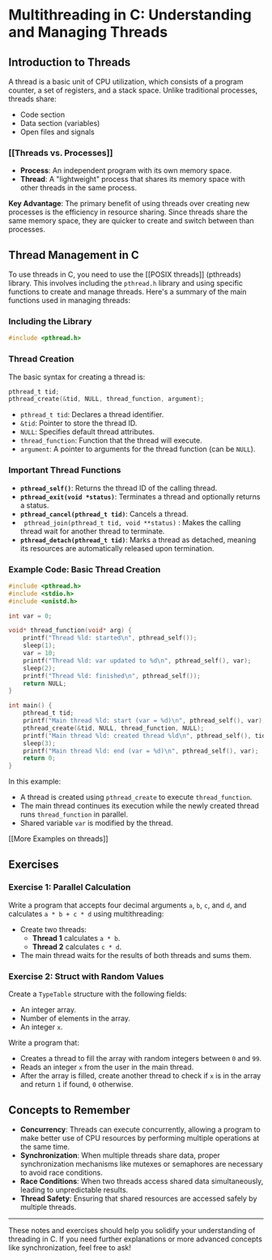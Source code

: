 
# Multithreading in C: Understanding and Managing Threads

## Introduction to Threads
A thread is a basic unit of CPU utilization, which consists of a program counter, a set of registers, and a stack space. Unlike traditional processes, threads share:
- Code section
- Data section (variables)
- Open files and signals

### [[Threads vs. Processes]]
- **Process**: An independent program with its own memory space.
- **Thread**: A "lightweight" process that shares its memory space with other threads in the same process.

**Key Advantage**: The primary benefit of using threads over creating new processes is the efficiency in resource sharing. Since threads share the same memory space, they are quicker to create and switch between than processes.

## Thread Management in C
To use threads in C, you need to use the [[POSIX threads]] (pthreads) library. This involves including the `pthread.h` library and using specific functions to create and manage threads. Here's a summary of the main functions used in managing threads:

### Including the Library
```c
#include <pthread.h>
```

### Thread Creation
The basic syntax for creating a thread is:
```c
pthread_t tid;
pthread_create(&tid, NULL, thread_function, argument);
```

- `pthread_t tid`: Declares a thread identifier.
- `&tid`: Pointer to store the thread ID.
- `NULL`: Specifies default thread attributes.
- `thread_function`: Function that the thread will execute.
- `argument`: A pointer to arguments for the thread function (can be `NULL`).

### Important Thread Functions
- **`pthread_self()`**: Returns the thread ID of the calling thread.
- **`pthread_exit(void *status)`**: Terminates a thread and optionally returns a status.
- **`pthread_cancel(pthread_t tid)`**: Cancels a thread.
-   ` pthread_join(pthread_t tid, void **status)`  : Makes the calling thread wait for another thread to terminate.
- **`pthread_detach(pthread_t tid)`**: Marks a thread as detached, meaning its resources are automatically released upon termination.

### Example Code: Basic Thread Creation
```c
#include <pthread.h>
#include <stdio.h>
#include <unistd.h>

int var = 0;

void* thread_function(void* arg) {
    printf("Thread %ld: started\n", pthread_self());
    sleep(1);
    var = 10;
    printf("Thread %ld: var updated to %d\n", pthread_self(), var);
    sleep(2);
    printf("Thread %ld: finished\n", pthread_self());
    return NULL;
}

int main() {
    pthread_t tid;
    printf("Main thread %ld: start (var = %d)\n", pthread_self(), var);
    pthread_create(&tid, NULL, thread_function, NULL);
    printf("Main thread %ld: created thread %ld\n", pthread_self(), tid);
    sleep(3);
    printf("Main thread %ld: end (var = %d)\n", pthread_self(), var);
    return 0;
}
```

In this example:
- A thread is created using `pthread_create` to execute `thread_function`.
- The main thread continues its execution while the newly created thread runs `thread_function` in parallel.
- Shared variable `var` is modified by the thread.


[[More Examples on threads]]
## Exercises

### Exercise 1: Parallel Calculation
Write a program that accepts four decimal arguments `a`, `b`, `c`, and `d`, and calculates `a * b + c * d` using multithreading:
- Create two threads:
  - **Thread 1** calculates `a * b`.
  - **Thread 2** calculates `c * d`.
- The main thread waits for the results of both threads and sums them.

### Exercise 2: Struct with Random Values
Create a `TypeTable` structure with the following fields:
- An integer array.
- Number of elements in the array.
- An integer `x`.

Write a program that:
- Creates a thread to fill the array with random integers between `0` and `99`.
- Reads an integer `x` from the user in the main thread.
- After the array is filled, create another thread to check if `x` is in the array and return `1` if found, `0` otherwise.

## Concepts to Remember
- **Concurrency**: Threads can execute concurrently, allowing a program to make better use of CPU resources by performing multiple operations at the same time.
- **Synchronization**: When multiple threads share data, proper synchronization mechanisms like mutexes or semaphores are necessary to avoid race conditions.
- **Race Conditions**: When two threads access shared data simultaneously, leading to unpredictable results.
- **Thread Safety**: Ensuring that shared resources are accessed safely by multiple threads.

---

These notes and exercises should help you solidify your understanding of threading in C. If you need further explanations or more advanced concepts like synchronization, feel free to ask!